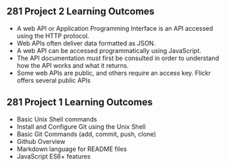 ## 281 Project 2 Learning Outcomes

- A web API or Application Programming Interface is an API accessed using the HTTP protocol.
- Web APIs often deliver data formatted as JSON.
- A web API can be accessed programmatically using JavaScript.
- The API documentation must first be consulted in order to
understand how the API works and what it returns.
- Some web APIs are public, and others require an access key. Flickr offers several public APIs

## 281 Project 1 Learning Outcomes

- Basic Unix Shell commands
- Install and Configure Git using the Unix Shell
- Basic Git Commands (add, commit, push, clone)
- Github Overview
- Markdown language for README files
- JavaScript ES6+ features
